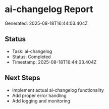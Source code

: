 # ai-changelog Report

Generated: 2025-08-18T16:44:03.404Z

## Status
- Task: ai-changelog
- Status: Completed
- Timestamp: 2025-08-18T16:44:03.404Z

## Next Steps
- Implement actual ai-changelog functionality
- Add proper error handling
- Add logging and monitoring
